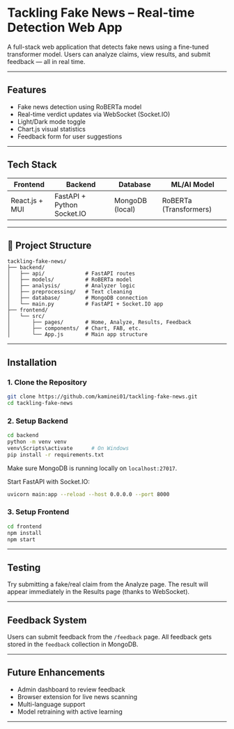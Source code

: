 
#  Tackling Fake News – Real-time Detection Web App

A full-stack web application that detects fake news using a fine-tuned transformer model. Users can analyze claims, view results, and submit feedback — all in real time.

---

##  Features

-  Fake news detection using RoBERTa model
-  Real-time verdict updates via WebSocket (Socket.IO)
-  Light/Dark mode toggle
-  Chart.js visual statistics
-  Feedback form for user suggestions

---

##  Tech Stack

| Frontend            | Backend               | Database        | ML/AI Model         |
|---------------------|------------------------|------------------|---------------------|
| React.js + MUI      | FastAPI + Python Socket.IO | MongoDB (local) | RoBERTa (Transformers) |

---

## 📁 Project Structure

```
tackling-fake-news/
├── backend/
│   ├── api/             # FastAPI routes
│   ├── models/          # RoBERTa model
│   ├── analysis/        # Analyzer logic
│   ├── preprocessing/   # Text cleaning
│   ├── database/        # MongoDB connection
│   └── main.py          # FastAPI + Socket.IO app
├── frontend/
│   └── src/
│       ├── pages/       # Home, Analyze, Results, Feedback
│       ├── components/  # Chart, FAB, etc.
│       └── App.js       # Main app structure
```

---

##  Installation

### 1. Clone the Repository

```bash
git clone https://github.com/kaminei01/tackling-fake-news.git
cd tackling-fake-news
```

### 2. Setup Backend

```bash
cd backend
python -m venv venv
venv\Scripts\activate      # On Windows
pip install -r requirements.txt
```

Make sure MongoDB is running locally on `localhost:27017`.

Start FastAPI with Socket.IO:
```bash
uvicorn main:app --reload --host 0.0.0.0 --port 8000
```

### 3. Setup Frontend

```bash
cd frontend
npm install
npm start
```

---

##  Testing

Try submitting a fake/real claim from the Analyze page. The result will appear immediately in the Results page (thanks to WebSocket).

---

##  Feedback System

Users can submit feedback from the `/feedback` page. All feedback gets stored in the `feedback` collection in MongoDB.

---

##  Future Enhancements

-  Admin dashboard to review feedback
-  Browser extension for live news scanning
-  Multi-language support
-  Model retraining with active learning

---



